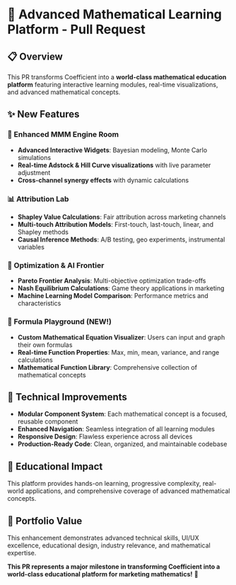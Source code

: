 # 🚀 Advanced Mathematical Learning Platform - Pull Request

## 📋 Overview
This PR transforms Coefficient into a **world-class mathematical education platform** featuring interactive learning modules, real-time visualizations, and advanced mathematical concepts.

## ✨ New Features

### 🧮 Enhanced MMM Engine Room
- **Advanced Interactive Widgets**: Bayesian modeling, Monte Carlo simulations
- **Real-time Adstock & Hill Curve visualizations** with live parameter adjustment
- **Cross-channel synergy effects** with dynamic calculations

### 📊 Attribution Lab
- **Shapley Value Calculations**: Fair attribution across marketing channels
- **Multi-touch Attribution Models**: First-touch, last-touch, linear, and Shapley methods
- **Causal Inference Methods**: A/B testing, geo experiments, instrumental variables

### 🤖 Optimization & AI Frontier
- **Pareto Frontier Analysis**: Multi-objective optimization trade-offs
- **Nash Equilibrium Calculations**: Game theory applications in marketing
- **Machine Learning Model Comparison**: Performance metrics and characteristics

### 🎯 Formula Playground (NEW!)
- **Custom Mathematical Equation Visualizer**: Users can input and graph their own formulas
- **Real-time Function Properties**: Max, min, mean, variance, and range calculations
- **Mathematical Function Library**: Comprehensive collection of mathematical concepts

## 🔧 Technical Improvements
- **Modular Component System**: Each mathematical concept is a focused, reusable component
- **Enhanced Navigation**: Seamless integration of all learning modules
- **Responsive Design**: Flawless experience across all devices
- **Production-Ready Code**: Clean, organized, and maintainable codebase

## 🎯 Educational Impact
This platform provides hands-on learning, progressive complexity, real-world applications, and comprehensive coverage of advanced mathematical concepts.

## 🚀 Portfolio Value
This enhancement demonstrates advanced technical skills, UI/UX excellence, educational design, industry relevance, and mathematical expertise.

**This PR represents a major milestone in transforming Coefficient into a world-class educational platform for marketing mathematics!** 🚀
